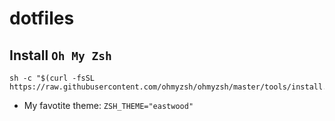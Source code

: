 # dotfiles

## Install `Oh My Zsh`

```
sh -c "$(curl -fsSL https://raw.githubusercontent.com/ohmyzsh/ohmyzsh/master/tools/install.sh)"
```
- My favotite theme: `ZSH_THEME="eastwood"`
